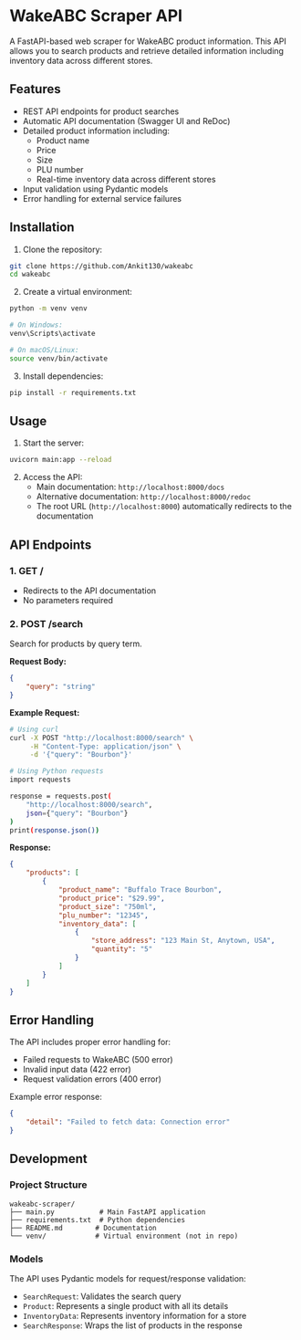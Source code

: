 # WakeABC Scraper API

A FastAPI-based web scraper for WakeABC product information. This API allows you to search products and retrieve detailed information including inventory data across different stores.

## Features

- REST API endpoints for product searches
- Automatic API documentation (Swagger UI and ReDoc)
- Detailed product information including:
  - Product name
  - Price
  - Size
  - PLU number
  - Real-time inventory data across different stores
- Input validation using Pydantic models
- Error handling for external service failures

## Installation

1. Clone the repository:
```bash
git clone https://github.com/Ankit130/wakeabc
cd wakeabc
```

2. Create a virtual environment:
```bash
python -m venv venv

# On Windows:
venv\Scripts\activate

# On macOS/Linux:
source venv/bin/activate
```

3. Install dependencies:
```bash
pip install -r requirements.txt
```

## Usage

1. Start the server:
```bash
uvicorn main:app --reload
```

2. Access the API:
   - Main documentation: `http://localhost:8000/docs`
   - Alternative documentation: `http://localhost:8000/redoc`
   - The root URL (`http://localhost:8000`) automatically redirects to the documentation

## API Endpoints

### 1. GET /
- Redirects to the API documentation
- No parameters required

### 2. POST /search
Search for products by query term.

**Request Body:**
```json
{
    "query": "string"
}
```

**Example Request:**
```bash
# Using curl
curl -X POST "http://localhost:8000/search" \
     -H "Content-Type: application/json" \
     -d '{"query": "Bourbon"}'

# Using Python requests
import requests

response = requests.post(
    "http://localhost:8000/search",
    json={"query": "Bourbon"}
)
print(response.json())
```

**Response:**
```json
{
    "products": [
        {
            "product_name": "Buffalo Trace Bourbon",
            "product_price": "$29.99",
            "product_size": "750ml",
            "plu_number": "12345",
            "inventory_data": [
                {
                    "store_address": "123 Main St, Anytown, USA",
                    "quantity": "5"
                }
            ]
        }
    ]
}
```

## Error Handling

The API includes proper error handling for:
- Failed requests to WakeABC (500 error)
- Invalid input data (422 error)
- Request validation errors (400 error)

Example error response:
```json
{
    "detail": "Failed to fetch data: Connection error"
}
```

## Development

### Project Structure
```
wakeabc-scraper/
├── main.py           # Main FastAPI application
├── requirements.txt  # Python dependencies
├── README.md        # Documentation
└── venv/            # Virtual environment (not in repo)
```

### Models
The API uses Pydantic models for request/response validation:

- `SearchRequest`: Validates the search query
- `Product`: Represents a single product with all its details
- `InventoryData`: Represents inventory information for a store
- `SearchResponse`: Wraps the list of products in the response


